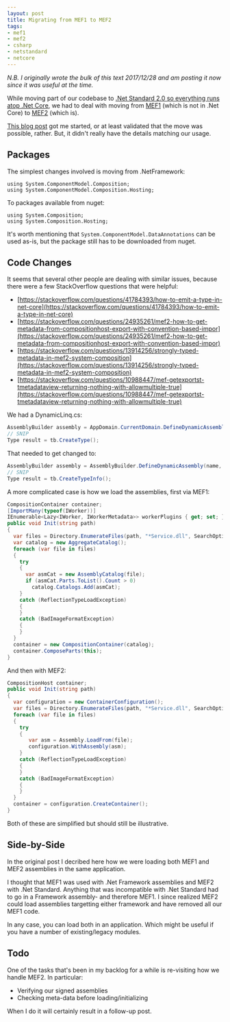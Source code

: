 ```yaml
---
layout: post
title: Migrating from MEF1 to MEF2
tags:
- mef1
- mef2
- csharp
- netstandard
- netcore
---
```


_N.B. I originally wrote the bulk of this text 2017/12/28 and am posting it now since it was useful at the time._

While moving part of our codebase to [.Net Standard 2.0 so everything runs atop .Net Core](https://msdn.microsoft.com/en-us/magazine/mt842506.aspx), we had to deal with moving from [MEF1](https://docs.microsoft.com/en-us/dotnet/framework/mef/) (which is not in .Net Core) to [MEF2](https://www.nuget.org/packages/microsoft.composition) (which is).

[This blog post](http://blog.softwarepotential.com/porting-to-net-standard-2-0-part-2-porting-mef-1-0-to-mef-2-0-on-net-core/) got me started, or at least validated that the move was possible, rather.  But, it didn't really have the details matching our usage.

## Packages

The simplest changes involved is moving from .NetFramework:
```
using System.ComponentModel.Composition;
using System.ComponentModel.Composition.Hosting;
```
To packages available from nuget:
```
using System.Composition;
using System.Composition.Hosting;
```
It's worth mentioning that `System.ComponentModel.DataAnnotations` can be used as-is, but the package still has to be downloaded from nuget.

## Code Changes

It seems that several other people are dealing with similar issues, because there were a few StackOverflow questions that were helpful:
* [https://stackoverflow.com/questions/41784393/how-to-emit-a-type-in-net-core](https://stackoverflow.com/questions/41784393/how-to-emit-a-type-in-net-core)
* [https://stackoverflow.com/questions/24935261/mef2-how-to-get-metadata-from-compositionhost-export-with-convention-based-impor](https://stackoverflow.com/questions/24935261/mef2-how-to-get-metadata-from-compositionhost-export-with-convention-based-impor)
* [https://stackoverflow.com/questions/13914256/strongly-typed-metadata-in-mef2-system-composition](https://stackoverflow.com/questions/13914256/strongly-typed-metadata-in-mef2-system-composition)
* [https://stackoverflow.com/questions/10988447/mef-getexportst-tmetadataview-returning-nothing-with-allowmultiple-true](https://stackoverflow.com/questions/10988447/mef-getexportst-tmetadataview-returning-nothing-with-allowmultiple-true)

We had a DynamicLinq.cs:
```csharp
AssemblyBuilder assembly = AppDomain.CurrentDomain.DefineDynamicAssembly(name, AssemblyBuilderAccess.Run);  
// SNIP
Type result = tb.CreateType();
```
That needed to get changed to:
```csharp
AssemblyBuilder assembly = AssemblyBuilder.DefineDynamicAssembly(name, AssemblyBuilderAccess.Run);  
// SNIP
Type result = tb.CreateTypeInfo();
```

A more complicated case is how we load the assemblies, first via MEF1:
```csharp
CompositionContainer container;  
[ImportMany(typeof(IWorker))]  
IEnumerable<Lazy<IWorker, IWorkerMetadata>> workerPlugins { get; set; }  
public void Init(string path)  
{  
  var files = Directory.EnumerateFiles(path, "*Service.dll", SearchOption.AllDirectories);  
  var catalog = new AggregateCatalog();  
  foreach (var file in files)  
  {  
    try  
    {  
      var asmCat = new AssemblyCatalog(file);  
      if (asmCat.Parts.ToList().Count > 0)  
        catalog.Catalogs.Add(asmCat);  
    }  
    catch (ReflectionTypeLoadException)  
    {  
    }  
    catch (BadImageFormatException)  
    {  
    }  
  }  
  container = new CompositionContainer(catalog);  
  container.ComposeParts(this);  
}  
```
And then with MEF2:
```csharp
CompositionHost container;  
public void Init(string path)  
{  
  var configuration = new ContainerConfiguration();  
  var files = Directory.EnumerateFiles(path, "*Service.dll", SearchOption.AllDirectories);  
  foreach (var file in files)  
  {  
    try  
    {  
       var asm = Assembly.LoadFrom(file);  
       configuration.WithAssembly(asm);  
    }  
    catch (ReflectionTypeLoadException)  
    {  
    }  
    catch (BadImageFormatException)  
    {  
    }  
  }  
  container = configuration.CreateContainer();  
}  
```
Both of these are simplified but should still be illustrative.

## Side-by-Side

In the original post I decribed here how we were loading both MEF1 and MEF2 assemblies in the same application.

I thought that MEF1 was used with .Net Framework assemblies and MEF2 with .Net Standard.  Anything that was incompatible with .Net Standard had to go in a Framework assembly- and therefore MEF1.  I since realized MEF2 could load assemblies targetting either framework and have removed all our MEF1 code.

In any case, you can load both in an application.  Which might be useful if you have a number of existing/legacy modules.

## Todo

One of the tasks that's been in my backlog for a while is re-visiting how we handle MEF2.  In particular:
- Verifying our signed assemblies
- Checking meta-data before loading/initializing

When I do it will certainly result in a follow-up post.